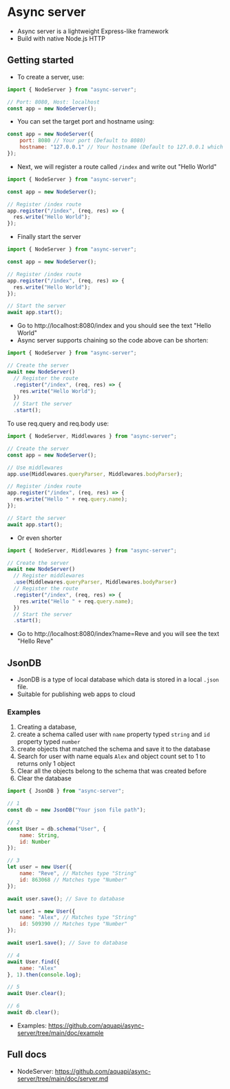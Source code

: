 # Async server

- Async server is a lightweight Express-like framework
- Build with native Node.js HTTP

## Getting started

- To create a server, use:

```javascript
import { NodeServer } from "async-server";

// Port: 8080, Host: localhost
const app = new NodeServer();
```

- You can set the target port and hostname using:

```javascript
const app = new NodeServer({
    port: 8080 // Your port (Default to 8080)
    hostname: "127.0.0.1" // Your hostname (Default to 127.0.0.1 which is localhost)
});
```

- Next, we will register a route called `/index` and write out "Hello World"

```javascript
import { NodeServer } from "async-server";

const app = new NodeServer();

// Register /index route
app.register("/index", (req, res) => {
  res.write("Hello World");
});
```

- Finally start the server

```javascript
import { NodeServer } from "async-server";

const app = new NodeServer();

// Register /index route
app.register("/index", (req, res) => {
  res.write("Hello World");
});

// Start the server
await app.start();
```

- Go to http://localhost:8080/index and you should see the text "Hello World"
- Async server supports chaining so the code above can be shorten:

```javascript
import { NodeServer } from "async-server";

// Create the server
await new NodeServer()
  // Register the route
  .register("/index", (req, res) => {
    res.write("Hello World");
  })
  // Start the server
  .start();
```

To use req.query and req.body use:

```javascript
import { NodeServer, Middlewares } from "async-server";

// Create the server
const app = new NodeServer();

// Use middlewares
app.use(Middlewares.queryParser, Middlewares.bodyParser);

// Register /index route
app.register("/index", (req, res) => {
  res.write("Hello " + req.query.name);
});

// Start the server
await app.start();
```

- Or even shorter

```javascript
import { NodeServer, Middlewares } from "async-server";

// Create the server
await new NodeServer()
  // Register middlewares
  .use(Middlewares.queryParser, Middlewares.bodyParser)
  // Register the route
  .register("/index", (req, res) => {
    res.write("Hello " + req.query.name);
  })
  // Start the server
  .start();
```

- Go to http://localhost:8080/index?name=Reve and you will see the text "Hello Reve"

## JsonDB

- JsonDB is a type of local database which data is stored in a local `.json` file.
- Suitable for publishing web apps to cloud

### Examples

1. Creating a database,
2. create a schema called user with `name` property typed `string` and `id` property typed `number`
3. create objects that matched the schema and save it to the database
4. Search for user with name equals `Alex` and object count set to 1 to returns only 1 object
5. Clear all the objects belong to the schema that was created before
6. Clear the database

```javascript
import { JsonDB } from "async-server";

// 1
const db = new JsonDB("Your json file path");

// 2
const User = db.schema("User", {
    name: String,
    id: Number
});

// 3
let user = new User({
    name: "Reve", // Matches type "String"
    id: 863068 // Matches type "Number"
});

await user.save(); // Save to database

let user1 = new User({
    name: "Alex", // Matches type "String"
    id: 509390 // Matches type "Number"
});

await user1.save(); // Save to database

// 4
await User.find({
    name: "Alex"
}, 1).then(console.log);

// 5
await User.clear();

// 6
await db.clear();
```

- Examples: https://github.com/aquapi/async-server/tree/main/doc/example

## Full docs
- NodeServer: https://github.com/aquapi/async-server/tree/main/doc/server.md

